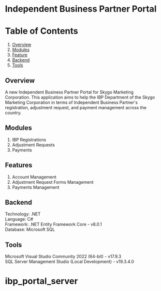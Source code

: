 ﻿# Independent Business Partner Portal

# Table of Contents
1. [Overview](#overview)
2. [Modules](#modules)
3. [Feature](#feature)
4. [Backend](#backend)
5. [Tools](#tool)
 
 
## Overview<a name="overview"></a>
 
A new Independent Business Partner Portal for Skygo Marketing Corporation. This application aims to help the IBP Department of the Skygo Marketing Corporation in terms of Independent Business Partner's registration, adjustment request, and payment management across the country.
 
## Modules<a name="modules"></a>
1. IBP Registrations
2. Adjustment Requests
3. Payments
 
## Features<a name="feature"></a>
1. Account Management
2. Adjustment Request Forms Management
3. Payments Management
 
## Backend<a name="backend"></a>
Technology: .NET <br>
Language: C# <br>
Framework: .NET Entity Framework Core - v8.0.1 <br>
Database: Microsoft SQL

## Tools<a name="tool"></a>
Microsoft Visual Studio Community 2022 (64-bit) - v17.9.3 <br>
SQL Server Management Studio (Local Development) - v19.3.4.0

# ibp_portal_server
